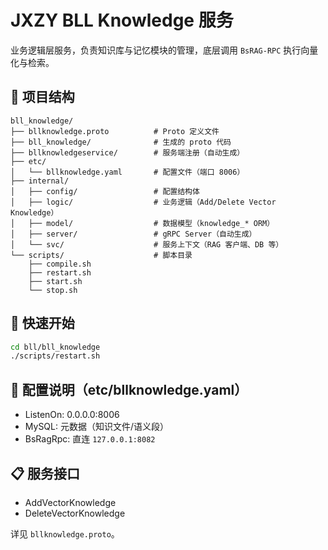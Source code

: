 # JXZY BLL Knowledge 服务

业务逻辑层服务，负责知识库与记忆模块的管理，底层调用 `BsRAG-RPC` 执行向量化与检索。

## 📁 项目结构

```
bll_knowledge/
├── bllknowledge.proto          # Proto 定义文件
├── bll_knowledge/              # 生成的 proto 代码
├── bllknowledgeservice/        # 服务端注册（自动生成）
├── etc/
│   └── bllknowledge.yaml       # 配置文件（端口 8006）
├── internal/
│   ├── config/                 # 配置结构体
│   ├── logic/                  # 业务逻辑（Add/Delete Vector Knowledge）
│   ├── model/                  # 数据模型（knowledge_* ORM）
│   ├── server/                 # gRPC Server（自动生成）
│   └── svc/                    # 服务上下文（RAG 客户端、DB 等）
└── scripts/                    # 脚本目录
    ├── compile.sh
    ├── restart.sh
    ├── start.sh
    └── stop.sh
```

## 🚀 快速开始

```bash
cd bll/bll_knowledge
./scripts/restart.sh
```

## 🔧 配置说明（etc/bllknowledge.yaml）

- ListenOn: 0.0.0.0:8006
- MySQL: 元数据（知识文件/语义段）
- BsRagRpc: 直连 `127.0.0.1:8082`

## 📋 服务接口

- AddVectorKnowledge
- DeleteVectorKnowledge

详见 `bllknowledge.proto`。


